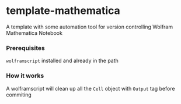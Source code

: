 # template-mathematica

A template with some automation tool for version controlling Wolfram Mathematica Notebook

### Prerequisites

`wolframscript` installed and already in the path

### How it works

A wolframscript will clean up all the `Cell` object  with `Output` tag before commiting
